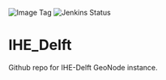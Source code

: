 ![Image Tag](https://img.shields.io/badge/Staging%20Image%20Tag:-0.0.1--5c02988--sta-blue.svg)
![Jenkins Status](https://img.shields.io/badge/Staging%20Jenkins%20Build%20Status:-SUCCESS-green.svg)

# IHE_Delft

Github repo for IHE-Delft GeoNode instance.

